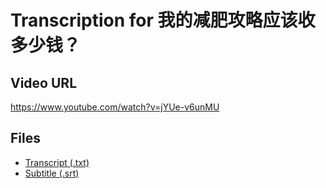 # Transcription for 我的减肥攻略应该收多少钱？
## Video URL
https://www.youtube.com/watch?v=jYUe-v6unMU
 
## Files
- [Transcript (.txt)](./transcript.txt)
- [Subtitle (.srt)](./transcript.srt)
